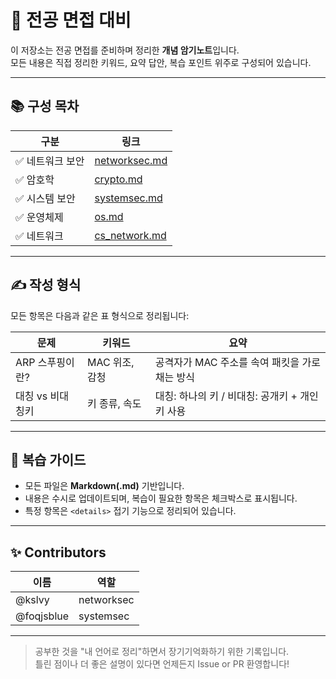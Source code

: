 # 🧠 전공 면접 대비

이 저장소는 전공 면접를 준비하며 정리한 **개념 암기노트**입니다.  
모든 내용은 직접 정리한 키워드, 요약 답안, 복습 포인트 위주로 구성되어 있습니다.

---

## 📚 구성 목차

| 구분 | 링크 |
|------|------|
| ✅ 네트워크 보안 | [networksec.md](./Security/networksec.md) |
| ✅ 암호학 | [crypto.md](./crypto.md) |
| ✅ 시스템 보안 | [systemsec.md](./Security/systemsec.md) |
| ✅ 운영체제 | [os.md](./os.md) |
| ✅ 네트워크 | [cs_network.md](./cs_network.md) |
---

## ✍️ 작성 형식

모든 항목은 다음과 같은 표 형식으로 정리됩니다:

| 문제 | 키워드 | 요약 |
|------|--------|------|
| ARP 스푸핑이란? | MAC 위조, 감청 | 공격자가 MAC 주소를 속여 패킷을 가로채는 방식 |
| 대칭 vs 비대칭키 | 키 종류, 속도 | 대칭: 하나의 키 / 비대칭: 공개키 + 개인키 사용 |

---

## 🔁 복습 가이드

- 모든 파일은 **Markdown(.md)** 기반입니다.
- 내용은 수시로 업데이트되며, 복습이 필요한 항목은 체크박스로 표시됩니다.
- 특정 항목은 `<details>` 접기 기능으로 정리되어 있습니다.

---

## ✨ Contributors

| 이름 | 역할 |
|------|------|
| @kslvy | networksec |
| @foqjsblue | systemsec |
---

> 공부한 것을 "내 언어로 정리"하면서 장기기억화하기 위한 기록입니다.  
> 틀린 점이나 더 좋은 설명이 있다면 언제든지 Issue or PR 환영합니다!
